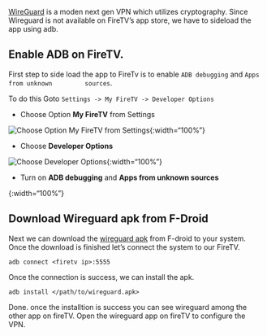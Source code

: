 [WireGuard](https://www.wireguard.com/) is a moden next gen VPN which utilizes cryptography. Since Wireguard is not available on FireTV’s app store, we have to sideload the app using adb.

Enable ADB on FireTV.
---------------------

First step to side load the app to FireTv is to enable `ADB debugging` and `Apps from unknown         sources`.

To do this Goto `Settings -> My FireTV -> Developer Options`

-   Choose Option **My FireTV** from Settings

![Choose Option My FireTV from Settings](/assets/images/firetv/settings-my-fire-tv.png){:width=“100%”}

-   Choose **Developer Options**

![Choose Developer Options](/assets/images/firetv/settings-dev-options.png){:width=“100%”}

-   Turn on **ADB debugging** and **Apps from unknown sources**

{:width=“100%”}

Download Wireguard apk from F-Droid
-----------------------------------

Next we can download the [wireguard apk](https://f-droid.org/en/packages/com.wireguard.android/) from F-droid to your system. Once the download is finished let’s connect the system to our FireTV.

    adb connect <firetv ip>:5555

Once the connection is success, we can install the apk.

    adb install </path/to/wireguard.apk>

Done. once the installtion is success you can see wireguard among the other app on fireTV. Open the wireguard app on fireTV to configure the VPN.
